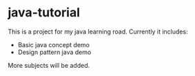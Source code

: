 # java-tutorial

This is a project for my java learning road. Currently it includes:

 - Basic java concept demo
 - Design pattern java demo

More subjects will be added.